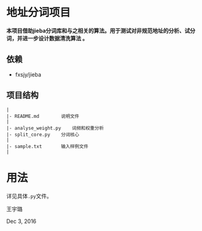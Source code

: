# 地址分词项目

**本项目借助jieba分词库和与之相关的算法。用于测试对非规范地址的分析、试分词，并进一步设计数据清洗算法 。**

## 依赖

* fxsjy/jieba

## 项目结构

```
|
|- README.md		说明文件
|
|- analyse_weight.py	词频和权重分析
|- split_core.py	分词核心
|
|- sample.txt		输入样例文件
|
```

# 用法

详见具体``.py``文件。


王宇璐

Dec 3, 2016

